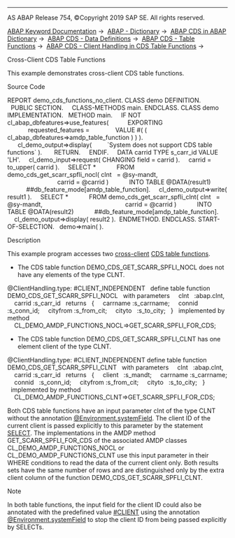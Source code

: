   

* * *

AS ABAP Release 754, ©Copyright 2019 SAP SE. All rights reserved.

[ABAP Keyword Documentation](javascript:call_link\('abenabap.htm'\)) →  [ABAP - Dictionary](javascript:call_link\('abenabap_dictionary.htm'\)) →  [ABAP CDS in ABAP Dictionary](javascript:call_link\('abencds.htm'\)) →  [ABAP CDS - Data Definitions](javascript:call_link\('abenddic_cds_entities.htm'\)) →  [ABAP CDS - Table Functions](javascript:call_link\('abenddic_cds_table_functions.htm'\)) →  [ABAP CDS - Client Handling in CDS Table Functions](javascript:call_link\('abencds_func_client_handling.htm'\)) → 

Cross-Client CDS Table Functions

This example demonstrates cross-client CDS table functions.

Source Code

REPORT demo\_cds\_functions\_no\_client.
CLASS demo DEFINITION.
  PUBLIC SECTION.
    CLASS-METHODS main.
ENDCLASS.
CLASS demo IMPLEMENTATION.
  METHOD main.
    IF NOT cl\_abap\_dbfeatures=>use\_features(
          EXPORTING
            requested\_features =
              VALUE #( ( cl\_abap\_dbfeatures=>amdp\_table\_function ) ) ).
      cl\_demo\_output=>display(
        \`System does not support CDS table functions\` ).
      RETURN.
    ENDIF.
    DATA carrid TYPE s\_carr\_id VALUE 'LH'.
    cl\_demo\_input=>request( CHANGING field = carrid ).
    carrid = to\_upper( carrid ).
    SELECT \*
           FROM demo\_cds\_get\_scarr\_spfli\_nocl( clnt   = @sy-mandt,
                                               carrid = @carrid )
           INTO TABLE @DATA(result1)
           ##db\_feature\_mode\[amdp\_table\_function\].
    cl\_demo\_output=>write( result1 ).
    SELECT \*
           FROM demo\_cds\_get\_scarr\_spfli\_clnt( clnt   = @sy-mandt,
                                               carrid = @carrid )
           INTO TABLE @DATA(result2)
           ##db\_feature\_mode\[amdp\_table\_function\].
    cl\_demo\_output=>display( result2 ).  ENDMETHOD.
ENDCLASS.
START-OF-SELECTION.
  demo=>main( ).

Description

This example program accesses two [cross-client](javascript:call_link\('abencds_func_client_handling.htm'\)) [CDS table functions](javascript:call_link\('abencds_table_function_glosry.htm'\) "Glossary Entry").

-   The CDS table function DEMO\_CDS\_GET\_SCARR\_SPFLI\_NOCL does not have any elements of the type CLNT.

@ClientHandling.type: #CLIENT\_INDEPENDENT  
define table function DEMO\_CDS\_GET\_SCARR\_SPFLI\_NOCL
  with parameters
    clnt   :abap.clnt,
    carrid :s\_carr\_id
  returns
  {
    carrname :s\_carrname;
    connid   :s\_conn\_id;
    cityfrom :s\_from\_cit;
    cityto   :s\_to\_city;
  }
  implemented by method
    CL\_DEMO\_AMDP\_FUNCTIONS\_NOCL=>GET\_SCARR\_SPFLI\_FOR\_CDS;

-   The CDS table function DEMO\_CDS\_GET\_SCARR\_SPFLI\_CLNT has one element client of the type CLNT.

@ClientHandling.type: #CLIENT\_INDEPENDENT
define table function DEMO\_CDS\_GET\_SCARR\_SPFLI\_CLNT
  with parameters
    clnt   :abap.clnt,
    carrid :s\_carr\_id
  returns
  {
    client   :s\_mandt;
    carrname :s\_carrname;
    connid   :s\_conn\_id;
    cityfrom :s\_from\_cit;
    cityto   :s\_to\_city;
  }
  implemented by method
    CL\_DEMO\_AMDP\_FUNCTIONS\_CLNT=>GET\_SCARR\_SPFLI\_FOR\_CDS;

Both CDS table functions have an input parameter clnt of the type CLNT without the annotation [@Environment.systemField](javascript:call_link\('abencds_f1_parameter_annotations.htm'\)). The client ID of the current client is passed explicitly to this parameter by the statement [SELECT](javascript:call_link\('abapselect.htm'\)). The implementations in the AMDP method GET\_SCARR\_SPFLI\_FOR\_CDS of the associated AMDP classes CL\_DEMO\_AMDP\_FUNCTIONS\_NOCL or CL\_DEMO\_AMDP\_FUNCTIONS\_CLNT use this input parameter in their WHERE conditions to read the data of the current client only. Both results sets have the same number of rows and are distinguished only by the extra client column of the function DEMO\_CDS\_GET\_SCARR\_SPFLI\_CLNT.

Note

In both table functions, the input field for the client ID could also be annotated with the predefined value [#CLIENT](javascript:call_link\('abencds_f1_parameter_annotations.htm'\)) using the annotation [@Environment.systemField](javascript:call_link\('abencds_f1_parameter_annotations.htm'\)) to stop the client ID from being passed explicitly by SELECTs.